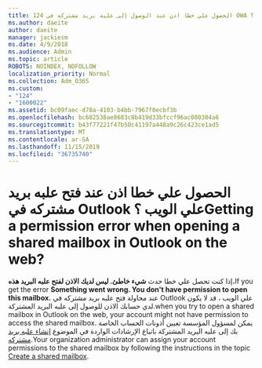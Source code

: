 ```yaml
---
title: 124 الحصول علي خطا اذن عند الوصول إلى علبه بريد مشتركه في OWA ؟
ms.author: daeite
author: daeite
manager: jackiesm
ms.date: 4/9/2018
ms.audience: Admin
ms.topic: article
ROBOTS: NOINDEX, NOFOLLOW
localization_priority: Normal
ms.collection: Adm_O365
ms.custom:
- "124"
- "1600022"
ms.assetid: bc09faec-d78a-4103-b4bb-7967f0ecbf3b
ms.openlocfilehash: bc682538ae8683c8b419d33bfccf96ac080304a6
ms.sourcegitcommit: b43f77221f47b50c41197a448a9c26c423ce1ad5
ms.translationtype: MT
ms.contentlocale: ar-SA
ms.lasthandoff: 11/15/2019
ms.locfileid: "36735740"
---
```

# <a name="getting-a-permission-error-when-opening-a-shared-mailbox-in-outlook-on-the-web"></a><span data-ttu-id="50352-102">الحصول علي خطا اذن عند فتح علبه بريد مشتركه في Outlook علي الويب ؟</span><span class="sxs-lookup"><span data-stu-id="50352-102">Getting a permission error when opening a shared mailbox in Outlook on the web?</span></span>

<span data-ttu-id="50352-103">إذا كنت تحصل علي خطا حدث **شيء خاطئ. ليس لديك الاذن لفتح علبه البريد هذه.**</span><span class="sxs-lookup"><span data-stu-id="50352-103">If you get the error **Something went wrong. You don't have permission to open this mailbox.**</span></span> <span data-ttu-id="50352-104">عند محاولة فتح علبه بريد مشتركه في Outlook علي الويب ، قد لا يكون لدي حسابك الاذن للوصول إلى علبه البريد المشتركة.</span><span class="sxs-lookup"><span data-stu-id="50352-104">when you try to open a shared mailbox in Outlook on the web, your account might not have permission to access the shared mailbox.</span></span> <span data-ttu-id="50352-105">يمكن لمسؤول المؤسسة تعيين أذونات الحساب الخاصة بك إلى علبه البريد المشتركة باتباع الإرشادات الواردة في الموضوع [إنشاء علبه بريد مشتركه](https://docs.microsoft.com/office365/admin/email/create-a-shared-mailbox).</span><span class="sxs-lookup"><span data-stu-id="50352-105">Your organization administrator can assign your account permissions to the shared mailbox by following the instructions in the topic [Create a shared mailbox](https://docs.microsoft.com/office365/admin/email/create-a-shared-mailbox).</span></span>
  